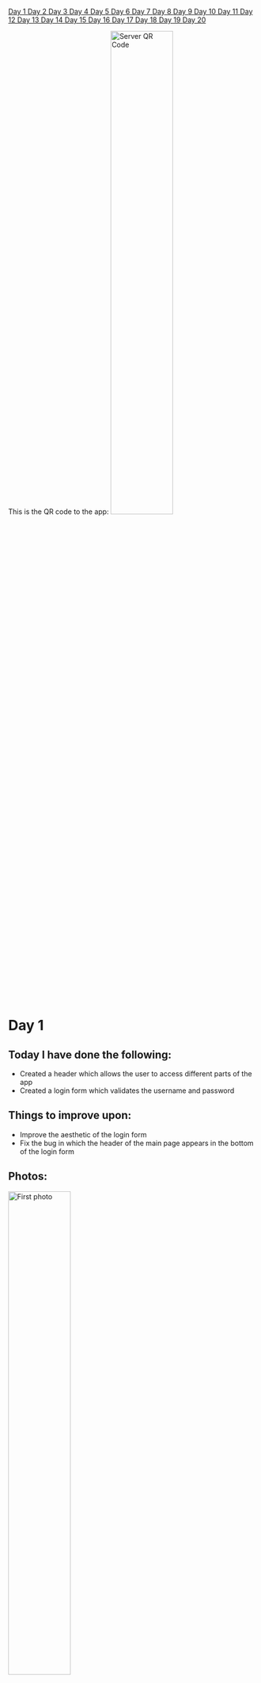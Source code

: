 <a href="#one"> Day 1 </a> <a href="#two"> Day 2 </a> <a href="#three"> Day 3 </a> <a href="#four"> Day 4 </a> <a href="#five"> Day 5 </a> <a href="#six"> Day 6 </a><a href="#seven"> Day 7 </a> <a href="#eight"> Day 8 </a> <a href="#nine"> Day 9 </a> <a href="#ten"> Day 10 </a> <a href="#eleven"> Day 11 </a> <a href="#twelve"> Day 12 </a> <a href="#thirteen"> Day 13 </a> <a href="#fourteen"> Day 14 </a> <a href="#fifteen"> Day 15 </a> <a href="#sixteen"> Day 16 </a> <a href="#seventeen"> Day 17 </a> <a href="#eighteen"> Day 18 </a> <a href="#nineteen"> Day 19 </a> <a href="#twenty"> Day 20 </a>


This is the QR code to the app:
<img src="https://github.com/albu-alex/junimea-mobile/blob/main/assets/server_qr.png" alt="Server QR Code" height="50%" width=auto/>

# <a id="one">Day 1</a>
## Today I have done the following:
<uL>
<li>
    Created a header which allows the user to access different parts of the app
</li>
<li>
    Created a login form which validates the username and password
</li>
</uL>

## Things to improve upon:
<ul>
    <li>
        Improve the aesthetic of the login form
    </li>
    <li>
        Fix the bug in which the header of the main page appears in the bottom of the login form
    </li>
</ul>

## Photos:
<img src="https://github.com/albu-alex/junimea-mobile/blob/main/assets/day1_1.jpg" alt="First photo" height="50%" width=auto/>
<img src="https://github.com/albu-alex/junimea-mobile/blob/main/assets/day1_2.jpg" alt="Second photo" height="50%" width=auto/>

# <a id="two">Day 2</a>

## Today I have done the following:

<ul>
    <li>
        Fixed all login bugs(visual and technical)
    </li>
    <li>
        Started implementing register feature
    </li>
    <li>
        Started implementing a settings bar
    </li>
    <li>
        Made the first connections between the app and the API
    </li>
</ul>

## Things to improve upon:

<ul>
    <li>
        Improve the aesthetic of the main page
    </li>
    <li>
        Implement the register feature
    </li>
    <li>
        Implement the settings bar
    </li>
</ul>

## Photos:
<img src="https://github.com/albu-alex/junimea-mobile/blob/main/assets/day2_1.jpg" alt="First photo" height="50%" width=auto/>
<img src="https://github.com/albu-alex/junimea-mobile/blob/main/assets/day2_2.jpg" alt="Second photo" height="50%" width=auto/>

# <a id="three">Day 3</a>

## Today I have done the following:

<ul>
    <li>
        Implemented the register feature, although it is not yet connected to the API
    </li>
    <li>
        Implemented the settings bar, yet to connect all functionalities to the frontend
    </li>
    <li>
        Started implementing posts
    </li>
    <li>
        Added minimal post styling and distinct posts
    </li>
    <li>
        Minor styling changes
    </li>
</ul>

## Things to improve upon:

<ul>
    <li>
        Improve the posts(ASAP)
    </li>
    <li>
        Connect the post verification and registration feature to the API
    </li>
    <li>
        Add functionalities to the settings bar
    </li>
    <li>
        Implement the add photo feature to the posts
    </li>
</ul>

## Photos:
<img src="https://github.com/albu-alex/junimea-mobile/blob/main/assets/day3_1.jpg" alt="First photo" height="50%" width=auto/>
<img src="https://github.com/albu-alex/junimea-mobile/blob/main/assets/day3_2.jpg" alt="Second photo" height="50%" width=auto/>
<img src="https://github.com/albu-alex/junimea-mobile/blob/main/assets/day3_3.jpg" alt="Third photo" height="50%" width=auto/>
<img src="https://github.com/albu-alex/junimea-mobile/blob/main/assets/day3_4.jpg" alt="Fourth photo" height="50%" width=auto/>

## Day 3.5
## Made actual register requests to the API and validated them. Also, refactoring in validation of input(status code instead of message)

# <a id="four">Day 4</a>
## Today I have done the following:
<uL>
<li>
    Created api requests for post add
</li>
<li>
    Styling changes for AddPostBox.vue component
</li>
</uL>

## Things to improve upon:
<ul>
    <li>
        Add dots instead of actual characters for the login form(if the user wants to)
    </li>
    <li>
        Style the user posts
    </li>
    <li>
        Add the feature in which the user can choose which photo to upload
    </li>
</ul>

## Photos:
<img src="https://github.com/albu-alex/junimea-mobile/blob/main/assets/day4_1.jpg" alt="First photo" height="50%" width=auto/>
<img src="https://github.com/albu-alex/junimea-mobile/blob/main/assets/day4-2.jpg" alt="Second photo" height="50%" width=auto/>


# <a id="five">Day 5</a>
## Today I have done the following:
<uL>
<li>
    Implemented the logout functionality, altough not complete
</li>
<li>
    Styled the UserPost.vue component
</li>
<li>
    Implemented the secure password input field, so that the characters do not show    
</li>
<li>
    Added a scroll view for the posts
</li>
</uL>

## Things to improve upon:
<ul>
    <li>
        Find a good image picker component; react native is really limited in this aspect
    </li>
    <li>
        Continue implementing features for the settings bar
    </li>
    <li>
        Create a UserProfile component
    </li>
</ul>

## Photos:
<img src="https://github.com/albu-alex/junimea-mobile/blob/main/assets/day5_1.jpg" alt="First photo" height="50%" width=auto/>
<img src="https://github.com/albu-alex/junimea-mobile/blob/main/assets/day5-2.jpg" alt="Second photo" height="50%" width=auto/>

# <a id="six">Day 6</a>
## Today I have done the following:
<uL>
<li>
    Added the add photo feature for each post(optional)
</li>
<li>
    Photo posts zoom in on click
</li>
</uL>

## Things to improve upon:
<ul>
    <li>
        Fix all zoom in photo bugs
    </li>
    <li>
        Make the create post UI more clear for the user(optional)
    </li>
    <li>
        Create a UserProfile component
    </li>
</ul>

## Photos:
<img src="https://github.com/albu-alex/junimea-mobile/blob/main/assets/day6_1.jpg" alt="First photo" height="50%" width=auto/>
<img src="https://github.com/albu-alex/junimea-mobile/blob/main/assets/day6_2.jpg" alt="Second photo" height="50%" width=auto/>


# <a id="seven">Day 7</a>

## Major updates!

## Today I have done the following:
<uL>
<li>
    Added auto resize to post photos so that they render in full and with original aspect ratio, with respect to page width
</li>
<li>
    Removed the zoom photo(or preview photo) functionality for a while
</li>
<li>
    Updated the header component with two new photos(one is the logo and the other is a placeholder for the profile picture
</li>
<li>
    Created a new UserProfile component, in which the user can update the profile picture and see his own posts
</li>
<li>
    The Junimea Logo actually redirects you to the top of the page
</li>
</uL>

## Things to improve upon:
<ul>
    <li>
        All of today's functionalities have to be connected with the API
    </li>
    <li>
        Add comments and likes/dislikes to the post
    </li>
    <li>
        Change the styling of the Login component
    </li>
</ul>

## Photos:
<img src="https://github.com/albu-alex/junimea-mobile/blob/main/assets/day7_1.jpg" alt="First photo" height="50%" width=auto/>
<img src="https://github.com/albu-alex/junimea-mobile/blob/main/assets/day7_2.jpg" alt="Second photo" height="50%" width=auto/>
<img src="https://github.com/albu-alex/junimea-mobile/blob/main/assets/day7_3.gif" alt="First video" height="50%" width=auto/>
<img src="https://github.com/albu-alex/junimea-mobile/blob/main/assets/day7_4.jpg" alt="Fourth photo" height="50%" width=auto/>
<img src="https://github.com/albu-alex/junimea-mobile/blob/main/assets/day7_5.jpg" alt="Fifth photo" height="50%" width=auto/>

# <a id="eight">Day 8</a>

## Today I have done the following:
<uL>
<li>
    Styled the login form and added a placeholder for the Junimea logo
</li>
<li>
    Added infinite(lazy) loading, without pull to refresh just yet
</li>
<li>
    Changed the text inside the text inputs in the Login.vue component
</li>
<li>
    Added a guest functionality with corresponding limitations
</li>
</uL>

## Things to improve upon:
<ul>
    <li>
        Style the entire application, with Junimea logos
    </li>
    <li>
        !Add comments and likes/dislikes to the post
    </li>
    <li>
        Add an upload profile picture feature after API implementation
    </li>
</ul>

## Photos:
<img src="https://github.com/albu-alex/junimea-mobile/blob/main/assets/day8_1.jpg" alt="First photo" height="50%" width=auto/>
<img src="https://github.com/albu-alex/junimea-mobile/blob/main/assets/day8_2.jpg" alt="Second photo" height="50%" width=auto/>
<img src="https://github.com/albu-alex/junimea-mobile/blob/main/assets/day8_3.jpg" alt="Third photo" height="50%" width=auto/>
<img src="https://github.com/albu-alex/junimea-mobile/blob/main/assets/day8_4.gif" alt="First video" height="50%" width=auto/>

# <a id="nine">Day 9</a>

## Today I have done the following:
<uL>
<li>
    Styled the login form and added a Junimea Logo which redirects to the facebook page
</li>
<li>
    Added animation to the infinite loading component
</li>
<li>
    Created a Loading component
</li>
<li>
    Added loading animations for API requests
</li>
<li>
    Fixed minor bug in which the email address input form would still show up while waiting for axios request
</li>
</uL>

## Things to improve upon:
<ul>
    <li>
        !!ADD LIKES/DISLIKES and comments
    </li>
    <li>
        Keep styling the app to make it more user friendly and attractive
    </li>
    <li>
        Fix bug in which junimea logo from Login component disappears after a request error 
    </li>
</ul>

## Photos:
<img src="https://github.com/albu-alex/junimea-mobile/blob/main/assets/day9_1.gif" alt="First video" height="50%" width=auto/>
<img src="https://github.com/albu-alex/junimea-mobile/blob/main/assets/day9_2.gif" alt="Second video" height="50%" width=auto/>
<img src="https://github.com/albu-alex/junimea-mobile/blob/main/assets/day9_3.jpg" alt="First photo" height="50%" width=auto/>

# <a id="ten">Day 10</a>

## Major updates!

## Today I have done the following:
<uL>
<li>
    Finished styling the Login.vue component
</li>
<li>
    Finished styling the MainPage.vue component
</li>
<li>
    Added small features in the Login.vue text inputs in order to enhance the user experience
</li>
<li>
    Added a like/dislike feature(although it is in beta, it has bugs)
</li>
<li>
    Changed the way the user transitions from UserProfile.vue to MainPage.vue
</li>
<li>
    Changed the app splash screen
</li>
</uL>

## Things to improve upon:
<ul>
    <li>
        Add a comment feature
    </li>
    <li>
        Add the change view mode feature
    </li>
    <li>
        Fix bugs
    </li>
</ul>

## Photos:
<img src="https://github.com/albu-alex/junimea-mobile/blob/main/assets/day10_1.jpg" alt="First photo" height="50%" width=auto/>
<img src="https://github.com/albu-alex/junimea-mobile/blob/main/assets/day10_2.jpg" alt="Second photo" height="50%" width=auto/>
<img src="https://github.com/albu-alex/junimea-mobile/blob/main/assets/day10_3.gif" alt="First video" height="50%" width=auto/>
<img src="https://github.com/albu-alex/junimea-mobile/blob/main/assets/day10_4.jpg" alt="Third photo" height="50%" width=auto/>
<img src="https://github.com/albu-alex/junimea-mobile/blob/main/assets/day10_6.gif" alt="Second video" height="50%" width=auto/>
<img src="https://github.com/albu-alex/junimea-mobile/blob/main/assets/day10_5.jpg" alt="Fourth photo" height="50%" width=auto/>

# <a id="eleven">Day 11</a>
## Today I have done the following:
<uL>
<li>
    Changed loading animations
<li>
    Differentiated pull-to-refresh from infinite loading functionality
</li>
</uL>

## Things to improve upon:
<ul>
    <li>
        Fix an android bug which spams the database with posts on pull to refresh or on infinite loading
    </li>
</ul>

## Photos:
<img src="https://github.com/albu-alex/junimea-mobile/blob/main/assets/day11_1.gif" alt="First video" height="50%" width=auto/>
<img src="https://github.com/albu-alex/junimea-mobile/blob/main/assets/day11_2.gif" alt="Second video" height="50%" width=auto/>
<img src="https://github.com/albu-alex/junimea-mobile/blob/main/assets/day11_3.gif" alt="Third video" height="50%" width=auto/>

# <a id="twelve">Day 12</a>
## Today I have done the following:
<uL>
<li>
    Implemented the post profile picture feature
</li>
<li>
    The photos uploaded by the user are new uploaded on the server and not just kept in cache memory
</li>
<li>
    Learned about the updated API
</li>
</uL>

## Things to improve upon:
<ul>
    <li>
        Fix the bug in which the updated profile picture is displayed after an app restart
    </li>
    <li>
        Implement the other API features
    </li>
    <li>
        Style the alerts
    </li>
</ul>

## Photos:
<img src="https://github.com/albu-alex/junimea-mobile/blob/main/assets/day12_1.gif" alt="First video" height="50%" width=auto/>
<img src="https://github.com/albu-alex/junimea-mobile/blob/main/assets/day12_2.gif" alt="Second video" height="50%" width=auto/>
<img src="https://github.com/albu-alex/junimea-mobile/blob/main/assets/day12_3.jpg" alt="First photo" height="50%" width=auto/>

# <a id="thirteen">Day 13</a>
## Today I have done the following:
<uL>
<li>
    Implemented the like post picture feature
</li>
<li>
    Removed the dislike button because it is not part of app design
</li>
<li>
    Fixed getInitialPost method bugs
</li>
</uL>

## Things to improve upon:
<ul>
    <li>
        Fix the bug in which the updated profile picture is displayed after an app restart
    </li>
    <li>
        Implement the other API features
    </li>
    <li>
        Style the alerts
    </li>
</ul>

## Photos:
<img src="https://github.com/albu-alex/junimea-mobile/blob/main/assets/day13_1.gif" alt="First video" height="50%" width=auto/>
<img src="https://github.com/albu-alex/junimea-mobile/blob/main/assets/day13_2.jpg" alt="Second video" height="50%" width=auto/>

# <a id="fourteen">Day 14</a>
## Today I have done the following:
<uL>
<li>
    Fixed almost all post loading bugs
</li>
</uL>

## Things to improve upon:
<ul>
    <li>
        Implement pinch to zoom feature
    </li>
    <li>
        Implement prompts
    </li>
    <li>
        Fix other bugs
    </li>
</ul>

## Photos:
<img src="https://github.com/albu-alex/junimea-mobile/blob/main/assets/day14_1.gif" alt="First video" height="50%" width=auto/>

# <a id="fifteen">Day 15</a>

## Major updates!

## Today I have done the following:
<uL>
<li>
    Fixed the bug in which the username of the post creator would not appear
</li>
<li>
    Fixed the like post feature in which you could not unlike
</li>
<li>
    Properly loading the posts from the API on pull to refresh vs lazy loading
</li>
<li>
    Created a new UpdateProfile component
</li>
<li>
    Refactoring
</li>
</uL>

## Things to improve upon:
<ul>
    <li>
        Fix the settings bar sizing issue
    </li>
    <li>
        Implement prompts
    </li>
    <li>
        Style alerts
    </li>
</ul>

## Photos:
<img src="https://github.com/albu-alex/junimea-mobile/blob/main/assets/day15_1.gif" alt="First video" height="50%" width=auto/>
<img src="https://github.com/albu-alex/junimea-mobile/blob/main/assets/day15_2.gif" alt="Second video" height="50%" width=auto/>
<img src="https://github.com/albu-alex/junimea-mobile/blob/main/assets/day15_3.gif" alt="Third video" height="50%" width=auto/>

# <a id="sixteen">Day 16</a>

## Major updates!

## Today I have done the following:
<uL>
<li>
    Styled the Settings.vue component
</li>
<li>
    User can access a user's profile by clicking on the header of a post
</li>
<li>
    Fixed the profile picture not loading issues(MainPage.vue + UserProfile.vue)
</li>
<li>
    Fixed a register feature bug left from testing the feature
</li>
<li>
    Made the errors clearer to the user
</li>
</uL>

## Things to improve upon:
<ul>
    <li>
        Fix the settings bar sizing issue
    </li>
    <li>
        Change the way in which the user interacts with the create post feature
    </li>
    <li>
        Style alerts
    </li>
</ul>

## Photos:
<img src="https://github.com/albu-alex/junimea-mobile/blob/main/assets/day16_1.gif" alt="First video" height="50%" width=auto/>
<img src="https://github.com/albu-alex/junimea-mobile/blob/main/assets/day16_2.gif" alt="Second vided" height="50%" width=auto/>
<img src="https://github.com/albu-alex/junimea-mobile/blob/main/assets/day16_3.gif" alt="Third video" height="50%" width=auto/>
<img src="https://github.com/albu-alex/junimea-mobile/blob/main/assets/day16_4.jpg" alt="First photo" height="50%" width=auto/>
<img src="https://github.com/albu-alex/junimea-mobile/blob/main/assets/day16_5.jpg" alt="Second photo" height="50%" width=auto/>
<img src="https://github.com/albu-alex/junimea-mobile/blob/main/assets/day16_6.jpg" alt="Third photo" height="50%" width=auto/>

# <a id="seventeen">Day 17</a>
## Today I have done the following:
<uL>
<li>
    Changed the error for an empty post title
</li>
<li>
    Added a report bug placeholder in Login.vue
<li>
    Refactoring
</li>
</uL>

## Things to improve upon:
<ul>
    <li>
        Update the limitations for the guest
    </li>
    <li>
        Style the alerts
    </li>
</ul>

## Photos:
<img src="https://github.com/albu-alex/junimea-mobile/blob/main/assets/day17_1.jpg" alt="First photo" height="50%" width=auto/>
<img src="https://github.com/albu-alex/junimea-mobile/blob/main/assets/day17_2.jpg" alt="Second photo" height="50%" width=auto/>

# <a id="eighteen">Day 18</a>

## Today I have done the following:
<uL>
<li>
    Tweaked Login component
</li>
<li>
    Fixed various bugs in MainPage and Login
</li>
<li>
    Added multiline text posts
</li>
<li>
    The keyboard that appears on dark mode is actually the dark mode one(iOS)
</li>
<li>
    Added back the dislike button, even though it might not be needed
</li>
</uL>

## Things to improve upon:
<ul>
    <li>
        Add pinch gesture zoom for photos
    </li>
    <li>
        Add a comment placeholder
    </li>
    <li>
        Add saved posts
    </li>
</ul>

## Photos:
<img src="https://github.com/albu-alex/junimea-mobile/blob/main/assets/day18_1.jpg" alt="First photo" height="50%" width=auto/>
<img src="https://github.com/albu-alex/junimea-mobile/blob/main/assets/day18_2.jpg" alt="Second photo" height="50%" width=auto/>
<img src="https://github.com/albu-alex/junimea-mobile/blob/main/assets/day18_3.jpg" alt="Third photo" height="50%" width=auto/>
<img src="https://github.com/albu-alex/junimea-mobile/blob/main/assets/day18_4.jpg" alt="Fourth photo" height="50%" width=auto/>

# <a id="nineteen">Day 19</a>

## Major updates!

## Today I have done the following:
<uL>
<li>
    Added a pinch to zoom feature, available only on iOS for now
</li>
<li>
    Changed the background of the UserPost component, so that it distinguishes itself
</li>
<li>
    Added a report user placeholder
</li>
<li>
    Customized the alerts in Login component
</li>
<li>
    Added a search icon placeholder    
</li>
<li>
    Various tweaks
</li>
<li>
    Fixed bug in which a guest could upload picture to the database
</li>
</uL>

## Things to improve upon:
<ul>
    <li>
        Continue styling all the alerts
    </li>
    <li>
        Fix the Junimea logo issue in Login component
    </li>
    <li>
        Add login with google and login with facebook placeholders
    </li>
    <li>
        Add a share button placeholder
    </li>
    <li>
        Find a way to implement the change view mode feature
    </li>
</ul>

## Photos:
<img src="https://github.com/albu-alex/junimea-mobile/blob/main/assets/day19_1.jpg" alt="First photo" height="50%" width=auto/>
<img src="https://github.com/albu-alex/junimea-mobile/blob/main/assets/day19_2.jpg" alt="Second photo" height="50%" width=auto/>
<img src="https://github.com/albu-alex/junimea-mobile/blob/main/assets/day19_3.jpg" alt="Third photo" height="50%" width=auto/>
<img src="https://github.com/albu-alex/junimea-mobile/blob/main/assets/day19_4.jpg" alt="Fourth photo" height="50%" width=auto/>
<img src="https://github.com/albu-alex/junimea-mobile/blob/main/assets/day19_5.gif" alt="First video" height="50%" width=auto/>

# <a id="twenty">Day 20</a>

## Today I have done the following:
<uL>
<li>
    Added the login with services(facebook, google, apple) placeholders
</li>
<li>
    Fixed the junimea logo loading issues(changed the photo itself)
</li>
<li>
    Added a double tap to like post feature
</li>
<li>
    Styled the footer of UserPost and added a share post placeholder
</li>
<li>
    Added a change view mode feature, even though code is less desirable    
</li>
</uL>

## Things to improve upon:
<ul>
    <li>
        Implement change view mode and maybe find a better way of doing so
    </li>
    <li>
        When guest creates a post, redirect him to login component
    </li>
    <li>
        When user enters the app, direct him to the main page
    </li>
</ul>

## Photos:
<img src="https://github.com/albu-alex/junimea-mobile/blob/main/assets/day19_1.jpg" alt="First photo" height="50%" width=auto/>
<img src="https://github.com/albu-alex/junimea-mobile/blob/main/assets/day19_2.gif" alt="First video" height="50%" width=auto/>
<img src="https://github.com/albu-alex/junimea-mobile/blob/main/assets/day19_3.jpg" alt="Second photo" height="50%" width=auto/>
<img src="https://github.com/albu-alex/junimea-mobile/blob/main/assets/day19_4.gif" alt="Second video" height="50%" width=auto/>
<img src="https://github.com/albu-alex/junimea-mobile/blob/main/assets/day19_5.jpg" alt="Third photo" height="50%" width=auto/>
<img src="https://github.com/albu-alex/junimea-mobile/blob/main/assets/day19_4.gif" alt="Third video" height="50%" width=auto/>
